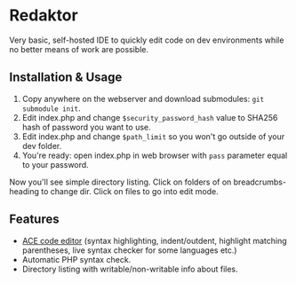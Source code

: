 # Redaktor
Very basic, self-hosted IDE to quickly edit code on dev environments while no better means of work are possible.

## Installation & Usage

1. Copy anywhere on the webserver and download submodules: `git submodule init`.
2. Edit index.php and change `$security_password_hash` value to SHA256 hash of password you want to use.
3. Edit index.php and change `$path_limit` so you won't go outside of your dev folder.
3. You're ready: open index.php in web browser with `pass` parameter equal to your password.

Now you'll see simple directory listing. Click on folders of on breadcrumbs-heading to change dir. Click on files to go into edit mode.

## Features

* [ACE code editor](https://ace.c9.io/) (syntax highlighting, indent/outdent, highlight matching parentheses, live syntax checker for some languages etc.)
* Automatic PHP syntax check.
* Directory listing with writable/non-writable info about files.
